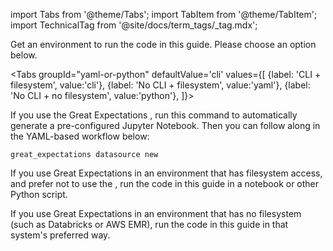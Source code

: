 import Tabs from '@theme/Tabs';
import TabItem from '@theme/TabItem';
import TechnicalTag from '@site/docs/term_tags/_tag.mdx';

Get an environment to run the code in this guide. Please choose an option below.

<Tabs
  groupId="yaml-or-python"
  defaultValue='cli'
  values={[
  {label: 'CLI + filesystem', value:'cli'},
  {label: 'No CLI + filesystem', value:'yaml'},
  {label: 'No CLI + no filesystem', value:'python'},
  ]}>

 <TabItem value="cli">

If you use the Great Expectations <TechnicalTag tag="cli" text="CLI" />, run this command to automatically generate a pre-configured Jupyter Notebook. Then you can follow along in the YAML-based workflow below:

```console
great_expectations datasource new
```

</TabItem>
<TabItem value="yaml">

If you use Great Expectations in an environment that has filesystem access, and prefer not to use the <TechnicalTag tag="cli" text="CLI" />, run the code in this guide in a notebook or other Python script.

</TabItem>
<TabItem value="python">

If you use Great Expectations in an environment that has no filesystem (such as Databricks or AWS EMR), run the code in this guide in that system's preferred way.

</TabItem>

</Tabs>
